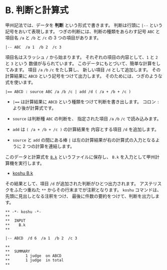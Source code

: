 # B. 判断と計算式


甲州記法では、データを **判断** という形式で書きます。
判断は行頭に `|--` という記号をおいて表現します。
つぎの判断には、判断の種類をあらわす記号 `ABC` と
項目名 `/a` と `/b` と `/c` の 3 つの項目があります。

```text
|-- ABC  /a 1  /b 2  /c 3
```

項目名はスラッシュ `/` から始まります。
それぞれの項目の内容として、`1` と `2` と `3` という
数値が与られています。
このデータにもとづいて、簡単な計算をしてみます。
項目 `/a` `/b` `/c` をたし算し、
新しい項目 `/d` として追加します。
その計算結果に `ABCD` という記号をつけて出力します。
そのためには、つぎのような式を使います。

```text
|== ABCD : source ABC /a /b /c | add /d ( /a + /b + /c )
```

- `|==` は計算結果に `ABCD` という種類をつけて判断を書き出します。
  コロン `:` より後が計算式です。

- `source` は判断種 `ABC` の判断を、
  指定された項目 `/a` `/b` `/c` で読み込みます。

- `add` は `( /a + /b + /c )` の計算結果を
  内容とする項目 `/d` を追加します。

- `source` と `add` の間にある棒 `|`
  は左の計算結果が右の計算式の入力となるように
  2 つの計算を連結します。

このデータと計算式を [`B.k`][B.k] というファイルに保存し、
`B.k` を入力として甲州計算機を実行します。

* [koshu B.k]

その結果として、項目 `/d` が追加された判断がひとつ出力されます。
アステリスクをふたつ重ねた `**` からその行末までが注釈となります。
`koshu` コマンドは、先頭に見出しとなる注釈をつけ、
最後に件数の要約をつけて、判断を出力します。

```text
** -*- koshu -*-
**  
**  INPUT
**    B.k
**    

|-- ABCD  /d 6  /a 1  /b 2  /c 3

**  
**  SUMMARY
**       1 judge  on ABCD
**       1 judge  in total
**
```


[B.k]:  ../B/B.k
[koshu B.k]: ../B/INOUT.md

